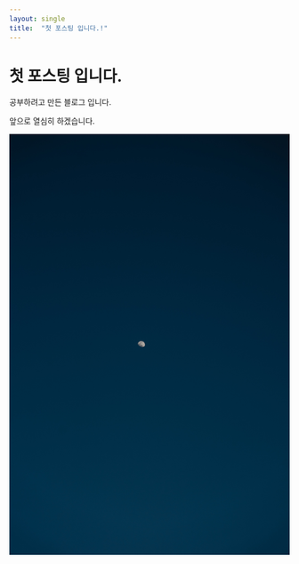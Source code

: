 ```yaml
---
layout: single
title:  "첫 포스팅 입니다.!"
---
```


# 첫 포스팅 입니다. 

공부하려고 만든 블로그 입니다.

앞으로 열심히 하겠습니다.



![pexels-mathilde-langevin-11843572](../images/2023-05-14-first/pexels-mathilde-langevin-11843572.jpg)
